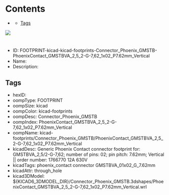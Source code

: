 



Contents
========

* [](#)
	* [Tags](#tags)
  
![][im]
# 

- ID: FOOTPRINT-kicad-kicad-footprints-Connector_Phoenix_GMSTB-PhoenixContact_GMSTBVA_2,5_2-G-7,62_1x02_P7.62mm_Vertical
- Name: 
- Description: 

## Tags

- hexID: 
- oompType: FOOTPRINT
- oompSize: kicad
- oompColor: kicad-footprints
- oompDesc: Connector_Phoenix_GMSTB
- oompIndex: PhoenixContact_GMSTBVA_2,5_2-G-7,62_1x02_P7.62mm_Vertical
- oompName: kicad-footprints/Connector_Phoenix_GMSTB/PhoenixContact_GMSTBVA_2,5_2-G-7,62_1x02_P7.62mm_Vertical
- kicadDesc: Generic Phoenix Contact connector footprint for: GMSTBVA_2,5/2-G-7,62; number of pins: 02; pin pitch: 7.62mm; Vertical || order number: 1766770 12A 630V
- kicadTags: phoenix_contact connector GMSTBVA_01x02_G_7.62mm
- kicadAttr: through_hole
- kicad3DModel: ${KICAD6_3DMODEL_DIR}/Connector_Phoenix_GMSTB.3dshapes/PhoenixContact_GMSTBVA_2,5_2-G-7,62_1x02_P7.62mm_Vertical.wrl



[im]: image.png
